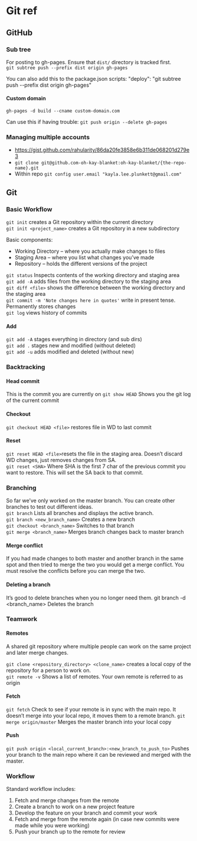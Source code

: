 # Git ref

## GitHub

### Sub tree

For posting to gh-pages. Ensure that `dist/` directory is tracked first.  
`git subtree push --prefix dist origin gh-pages`

You can also add this to the package.json scripts: "deploy": "git subtree push --prefix dist origin gh-pages"

#### Custom domain
`gh-pages -d build --cname custom-domain.com`

Can use this if having trouble: `git push origin --delete gh-pages`

### Managing multiple accounts

* https://gist.github.com/rahularity/86da20fe3858e6b311de068201d279e3
* `git clone git@github.com-oh-kay-blanket:oh-kay-blanket/{the-repo-name}.git`
* Within repo `git config user.email "kayla.lee.plunkett@gmail.com"`

## Git

### Basic Workflow

`git init` creates a Git repository within the current directory  
`git init <project_name>` creates a Git repository in a new subdirectory

Basic components:

* Working Directory – where you actually make changes to files
* Staging Area – where you list what changes you’ve made
* Repository – holds the different versions of the project  

`git status` Inspects contents of the working directory and staging area  
`git add -A` adds files from the working directory to the staging area  
`git diff <file>` shows the difference between the working directory and the staging area  
`git commit -m 'Note changes here in quotes'` write in present tense. Permanently stores changes  
`git log` views history of commits

#### Add

`git add -A` stages everything in directory (and sub dirs)  
`git add .` stages new and modified (without deleted)  
`git add -u` adds modified and deleted (without new)

### Backtracking

#### Head commit

This is the commit you are currently on
`git show HEAD` Shows you the git log of the current commit

#### Checkout

`git checkout HEAD <file>` restores file in WD to last commit

#### Reset

`git reset HEAD <file>`resets the file in the staging area. Doesn’t discard WD changes, just removes changes from SA.  
`git reset <SHA>` Where SHA is the first 7 char of the previous commit you want to restore. This will set the SA back to that commit.

### Branching

So far we’ve only worked on the master branch. You can create other branches to test out different ideas.  
`git branch` Lists all branches and displays the active branch.  
`git branch <new_branch_name>` Creates a new branch  
`git checkout <branch_name>` Switches to that branch  
`git merge <branch_name>` Merges branch changes back to master branch

#### Merge conflict

If you had made changes to both master and another branch in the same spot and then tried to merge the two you would get a merge conflict. You must resolve the conflicts before you can merge the two.

#### Deleting a branch

It’s good to delete branches when you no longer need them.
git branch -d <branch_name> Deletes the branch

### Teamwork

#### Remotes

A shared git repository where multiple people can work on the same project and later merge changes.

`git clone <repository_directory> <clone_name>` creates a local copy of the repository for a person to work on.  
`git remote -v` Shows a list of remotes. Your own remote is referred to as origin

#### Fetch

`git fetch` Check to see if your remote is in sync with the main repo. It doesn’t merge into your local repo, it moves them to a remote branch.
`git merge origin/master` Merges the master branch into your local copy

#### Push

`git push origin <local_current_branch>:<new_branch_to_push_to>` Pushes your branch to the main repo where it can be reviewed and merged with the master.

### Workflow

Standard workflow includes:

1. Fetch and merge changes from the remote
2. Create a branch to work on a new project feature
3. Develop the feature on your branch and commit your work
4. Fetch and merge from the remote again (in case new commits were made while you were working)
5. Push your branch up to the remote for review
